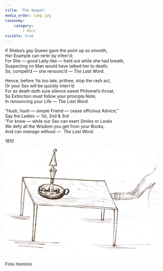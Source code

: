 ```yaml
---
title: 'The Sequel'
media_order: lamp.jpg
taxonomy:
    category:
        - docs
visible: true
---
```


If Sheba’s gay Queen gave the point up so smooth,  
*Her* Example can ne’er by inferr’d;  
For She — good Lady-like — held out while she had breath,  
Suspecting no Man would have talked her to death;  
So, compell’d — she renounc’d — *The Last Word.*  
  
Hence, before ’tis too late, prithee, stop the rash act,  
Or your Sex will be quickly interr’d:  
For as death doth sure silence sweet Philomel’s throat,  
So Extinction must follow your principla Note,  
In renouncing your Life —  *The Last Word.*  
  
“Hush, hush — simple Friend — cease officious Advice,”  
Say the Ladies — 1st, 2nd & 3rd  
“For know — while our Sex can exert *Smiles* or *Looks*  
We defy all the Wisdom you get from your Books,  
And can *manage* without —  *The Last Word.*  
  
1810

![lamp](lamp.jpg?resize=350)

Finis Hominis